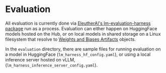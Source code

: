 Evaluation
====================================

All evaluation is currently done via [EleutherAI's lm-evaluation-harness package](https://github.com/EleutherAI/lm-evaluation-harness) run as a process. Evaluation can either happen on HuggingFace models hosted on the Hub, or on local models in shared storage on a Linux filesystem that resolve to [Weights and Biases Artifacts](https://docs.wandb.ai/ref/python/artifact) objects.

In the `evaluation` directory, there are sample files for running evaluation on a model in HuggingFace (`lm_harness_hf_config.yaml`), or using a local inference server hosted on vLLM, (`lm_harness_inference_server_config.yaml`).
